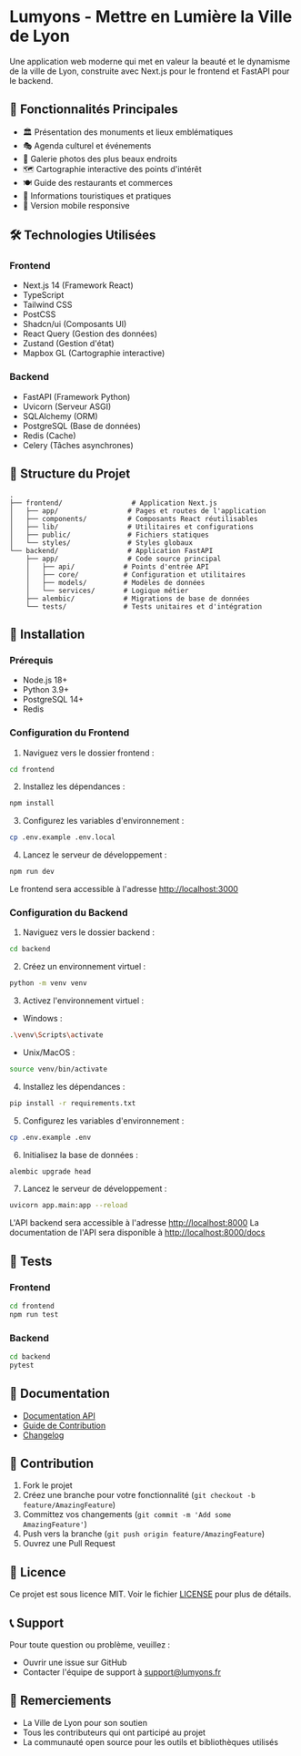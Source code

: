 # Lumyons - Mettre en Lumière la Ville de Lyon

Une application web moderne qui met en valeur la beauté et le dynamisme de la ville de Lyon, construite avec Next.js pour le frontend et FastAPI pour le backend.

## 🌟 Fonctionnalités Principales

- 🏛️ Présentation des monuments et lieux emblématiques
- 🎭 Agenda culturel et événements
- 📸 Galerie photos des plus beaux endroits
- 🗺️ Cartographie interactive des points d'intérêt
- 🍽️ Guide des restaurants et commerces
- 🏨 Informations touristiques et pratiques
- 📱 Version mobile responsive

## 🛠️ Technologies Utilisées

### Frontend

- Next.js 14 (Framework React)
- TypeScript
- Tailwind CSS
- PostCSS
- Shadcn/ui (Composants UI)
- React Query (Gestion des données)
- Zustand (Gestion d'état)
- Mapbox GL (Cartographie interactive)

### Backend

- FastAPI (Framework Python)
- Uvicorn (Serveur ASGI)
- SQLAlchemy (ORM)
- PostgreSQL (Base de données)
- Redis (Cache)
- Celery (Tâches asynchrones)

## 📁 Structure du Projet

```
.
├── frontend/                 # Application Next.js
│   ├── app/                 # Pages et routes de l'application
│   ├── components/          # Composants React réutilisables
│   ├── lib/                 # Utilitaires et configurations
│   ├── public/              # Fichiers statiques
│   └── styles/              # Styles globaux
└── backend/                 # Application FastAPI
    ├── app/                 # Code source principal
    │   ├── api/            # Points d'entrée API
    │   ├── core/           # Configuration et utilitaires
    │   ├── models/         # Modèles de données
    │   └── services/       # Logique métier
    ├── alembic/            # Migrations de base de données
    └── tests/              # Tests unitaires et d'intégration
```

## 🚀 Installation

### Prérequis

- Node.js 18+
- Python 3.9+
- PostgreSQL 14+
- Redis

### Configuration du Frontend

1. Naviguez vers le dossier frontend :

```bash
cd frontend
```

2. Installez les dépendances :

```bash
npm install
```

3. Configurez les variables d'environnement :

```bash
cp .env.example .env.local
```

4. Lancez le serveur de développement :

```bash
npm run dev
```

Le frontend sera accessible à l'adresse [http://localhost:3000](http://localhost:3000)

### Configuration du Backend

1. Naviguez vers le dossier backend :

```bash
cd backend
```

2. Créez un environnement virtuel :

```bash
python -m venv venv
```

3. Activez l'environnement virtuel :

- Windows :

```bash
.\venv\Scripts\activate
```

- Unix/MacOS :

```bash
source venv/bin/activate
```

4. Installez les dépendances :

```bash
pip install -r requirements.txt
```

5. Configurez les variables d'environnement :

```bash
cp .env.example .env
```

6. Initialisez la base de données :

```bash
alembic upgrade head
```

7. Lancez le serveur de développement :

```bash
uvicorn app.main:app --reload
```

L'API backend sera accessible à l'adresse [http://localhost:8000](http://localhost:8000)
La documentation de l'API sera disponible à [http://localhost:8000/docs](http://localhost:8000/docs)

## 🧪 Tests

### Frontend

```bash
cd frontend
npm run test
```

### Backend

```bash
cd backend
pytest
```

## 📝 Documentation

- [Documentation API](http://localhost:8000/docs)
- [Guide de Contribution](./CONTRIBUTING.md)
- [Changelog](./CHANGELOG.md)

## 🤝 Contribution

1. Fork le projet
2. Créez une branche pour votre fonctionnalité (`git checkout -b feature/AmazingFeature`)
3. Committez vos changements (`git commit -m 'Add some AmazingFeature'`)
4. Push vers la branche (`git push origin feature/AmazingFeature`)
5. Ouvrez une Pull Request

## 📄 Licence

Ce projet est sous licence MIT. Voir le fichier [LICENSE](LICENSE) pour plus de détails.

## 📞 Support

Pour toute question ou problème, veuillez :

- Ouvrir une issue sur GitHub
- Contacter l'équipe de support à <support@lumyons.fr>

## 🙏 Remerciements

- La Ville de Lyon pour son soutien
- Tous les contributeurs qui ont participé au projet
- La communauté open source pour les outils et bibliothèques utilisés
